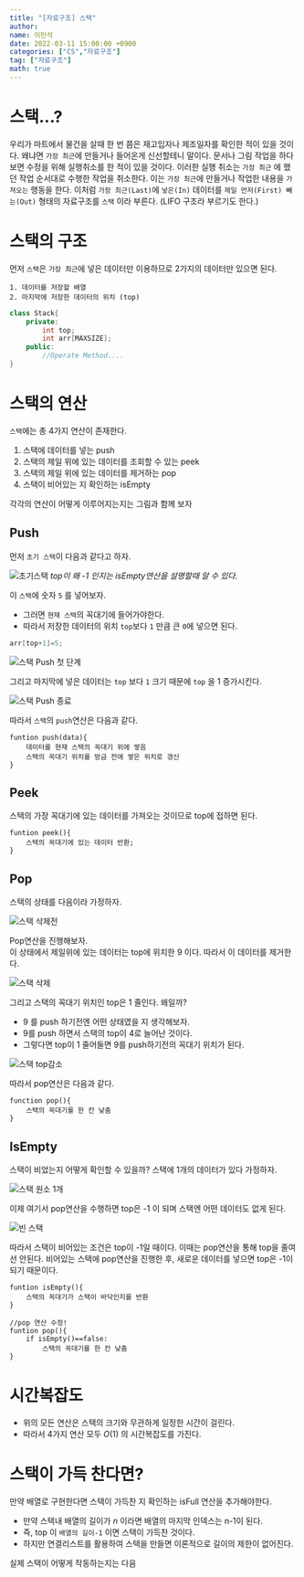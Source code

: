 ```yaml
---
title: "[자료구조] 스택"
author:
name: 이민석
date: 2022-03-11 15:00:00 +0900
categories: ["CS","자료구조"]
tag: ["자료구조"]
math: true
---
```


# 스택...?
우리가 마트에서 물건을 살때 한 번 쯤은 재고입자나 제조일자를 확인한 적이 있을 것이다. 왜냐면 `가장 최근`에 만들거나 들어온게 신선할테니 말이다. 문서나 그림 작업을 하다보면 수정을 위해 실행취소를 한 적이 있을 것이다. 이러한 실행 취소는 `가장 최근` 에 했던 작업 순서대로 수행한 작업을 취소한다. 이는 `가장 최근`에 만들거나 작업한 내용을 `가져오는` 행동을 한다. 이처럼 `가장 최근(Last)`에 `넣은(In)` 데이터를 `제일 먼저(First) 빼는(Out)` 형태의 자료구조를 `스택` 이라 부른다. (LIFO 구조라 부르기도 한다.)

# 스택의 구조
 먼저 `스택`은 `가장 최근`에 넣은 데이터만 이용하므로 2가지의 데이터만 있으면 된다. 
 
```
1. 데이터를 저장할 배열
2. 마지막에 저장한 데이터의 위치 (top) 
```

```C++
class Stack{
    private:
        int top;
        int arr[MAXSIZE];
    public:
        //Operate Method....
}
```

# 스택의 연산
 `스택`에는 총 4가지 연산이 존재한다.
 1. 스택에 데이터를 넣는 push
 2. 스택의 제일 위에 있는 데이터를 조회할 수 있는 peek
 3. 스택의 제일 위에 있는 데이터를 제거하는 pop
 4. 스택이 비어있는 지 확인하는 isEmpty

 각각의 연산이 어떻게 이루어지는지는 그림과 함께 보자

## Push
먼저 `초기 스택`이 다음과 같다고 하자.

![초기스택](/assets/img/[자료구조]스택/초기스택.png)
_top이 왜 -1 인지는 isEmpty연산을 설명할때 알 수 있다._

이 `스택`에 숫자 `5` 를 넣어보자. 
- 그러면 `현재 스택`의 꼭대기에 들어가야한다. 
- 따라서 저장한 데이터의 위치 `top`보다 `1` 만큼 큰 `0`에 넣으면 된다. 

```C++
arr[top+1]=5;
```

![스택 Push 첫 단계](/assets/img/[자료구조]스택/스택삽입1.png)

그리고 마지막에 넣은 데이터는 `top` 보다 `1` 크기 때문에 `top` 을 1 증가시킨다. 

![스택 Push 종료](/assets/img/[자료구조]스택/스택삽입2.png)


따라서 `스택`의 `push`연산은 다음과 같다.
```
funtion push(data){
    데이터를 현재 스택의 꼭대기 위에 쌓음
    스택의 꼭대기 위치를 방금 전에 쌓은 위치로 갱신 
}
```

## Peek

스택의 가장 꼭대기에 있는 데이터를 가져오는 것이므로 top에 접하면 된다.
```
funtion peek(){
    스택의 꼭대기에 있는 데이터 반환;
}
```

## Pop

스택의 상태를 다음이라 가정하자.

![스택 삭제전](/assets/img/[자료구조]스택/스택삭제전.png)

Pop연산을 진행해보자.<br>
이 상태에서 제일위에 있는 데이터는 top에 위치한 9 이다. 따라서 이 데이터를 제거한다.

![스택 삭제](/assets/img/[자료구조]스택/스택top삭제.png)

그리고 스택의 꼭대기 위치인 top은 1 줄인다. 왜일까?
- 9 를 push 하기전엔 어떤 상태였을 지 생각해보자. 
- 9를 push 하면서 스택의 top이 4로 늘어난 것이다. 
- 그렇다면 top이 1 줄어들면 9를 push하기전의 꼭대기 위치가 된다.

![스택 top감소](/assets/img/[자료구조]스택/스택삭제top감소.png)

따라서 pop연산은 다음과 같다.

```
function pop(){
    스택의 꼭대기를 한 칸 낮춤
}
```

## IsEmpty
스택이 비었는지 어떻게 확인할 수 있을까? 스택에 1개의 데이터가 있다 가정하자.

![스택 원소 1개](/assets/img/[자료구조]스택/스택삽입2.png)

이제 여기서 pop연산을 수행하면 top은 -1 이 되며 스택엔 어떤 데이터도 없게 된다.

![빈 스택](/assets/img/[자료구조]스택/초기스택.png)

따라서 스택이 비어있는 조건은 top이 -1일 때이다. 이때는 pop연산을 통해 top을 줄여선 안된다. 비어있는 스택에 pop연산을 진행한 후, 새로운 데이터를 넣으면 top은 -1이 되기 때문이다.

```
funtion isEmpty(){
    스택의 꼭대기가 스택이 바닥인지를 반환
}

//pop 연산 수정!
funtion pop(){
    if isEmpty()==false: 
        스택의 꼭대기를 한 칸 낮춤
}
```
# 시간복잡도
- 위의 모든 연산은 스택의 크기와 무관하게 일정한 시간이 걸린다. 
- 따라서 4가지 연산 모두 $O(1)$ 의 시간복잡도를 가진다.

# 스택이 가득 찬다면?
만약 배열로 구현한다면 스택이 가득찬 지 확인하는 isFull 연산을 추가해야한다.
- 만약 스택내 배열의 길이가 _n_ 이라면 배열의 마지막 인덱스는 n-1이 된다. 
- 즉, top 이 `배열의 길이-1` 이면 스택이 가득찬 것이다. 
- 하지만 연결리스트를 활용하여 스택을 만들면 이론적으로 길이의 제한이 없어진다. 

실제 스택이 어떻게 작동하는지는 다음 